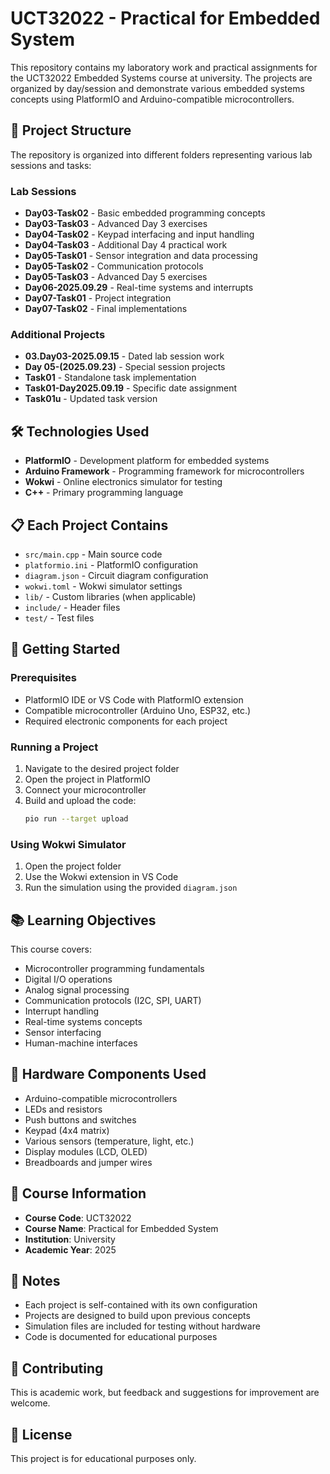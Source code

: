 # UCT32022 - Practical for Embedded System

This repository contains my laboratory work and practical assignments for the UCT32022 Embedded Systems course at university. The projects are organized by day/session and demonstrate various embedded systems concepts using PlatformIO and Arduino-compatible microcontrollers.

## 📁 Project Structure

The repository is organized into different folders representing various lab sessions and tasks:

### Lab Sessions
- **Day03-Task02** - Basic embedded programming concepts
- **Day03-Task03** - Advanced Day 3 exercises
- **Day04-Task02** - Keypad interfacing and input handling
- **Day04-Task03** - Additional Day 4 practical work
- **Day05-Task01** - Sensor integration and data processing
- **Day05-Task02** - Communication protocols
- **Day05-Task03** - Advanced Day 5 exercises
- **Day06-2025.09.29** - Real-time systems and interrupts
- **Day07-Task01** - Project integration
- **Day07-Task02** - Final implementations

### Additional Projects
- **03.Day03-2025.09.15** - Dated lab session work
- **Day 05-(2025.09.23)** - Special session projects
- **Task01** - Standalone task implementation
- **Task01-Day2025.09.19** - Specific date assignment
- **Task01u** - Updated task version

## 🛠️ Technologies Used

- **PlatformIO** - Development platform for embedded systems
- **Arduino Framework** - Programming framework for microcontrollers
- **Wokwi** - Online electronics simulator for testing
- **C++** - Primary programming language

## 📋 Each Project Contains

- `src/main.cpp` - Main source code
- `platformio.ini` - PlatformIO configuration
- `diagram.json` - Circuit diagram configuration
- `wokwi.toml` - Wokwi simulator settings
- `lib/` - Custom libraries (when applicable)
- `include/` - Header files
- `test/` - Test files

## 🚀 Getting Started

### Prerequisites
- PlatformIO IDE or VS Code with PlatformIO extension
- Compatible microcontroller (Arduino Uno, ESP32, etc.)
- Required electronic components for each project

### Running a Project
1. Navigate to the desired project folder
2. Open the project in PlatformIO
3. Connect your microcontroller
4. Build and upload the code:
   ```bash
   pio run --target upload
   ```

### Using Wokwi Simulator
1. Open the project folder
2. Use the Wokwi extension in VS Code
3. Run the simulation using the provided `diagram.json`

## 📚 Learning Objectives

This course covers:
- Microcontroller programming fundamentals
- Digital I/O operations
- Analog signal processing
- Communication protocols (I2C, SPI, UART)
- Interrupt handling
- Real-time systems concepts
- Sensor interfacing
- Human-machine interfaces

## 🔧 Hardware Components Used

- Arduino-compatible microcontrollers
- LEDs and resistors
- Push buttons and switches
- Keypad (4x4 matrix)
- Various sensors (temperature, light, etc.)
- Display modules (LCD, OLED)
- Breadboards and jumper wires

## 📖 Course Information

- **Course Code**: UCT32022
- **Course Name**: Practical for Embedded System
- **Institution**: University
- **Academic Year**: 2025

## 📝 Notes

- Each project is self-contained with its own configuration
- Projects are designed to build upon previous concepts
- Simulation files are included for testing without hardware
- Code is documented for educational purposes

## 🤝 Contributing

This is academic work, but feedback and suggestions for improvement are welcome.

## 📄 License

This project is for educational purposes only. 
